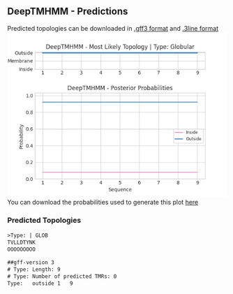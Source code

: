 ## DeepTMHMM - Predictions
Predicted topologies can be downloaded in [.gff3 format](TMRs.gff3) and [.3line format](predicted_topologies.3line)
![picture](plot.png)
You can download the probabilities used to generate this plot [here](Type:_probs.csv)
### Predicted Topologies
```
>Type: | GLOB
TVLLDTYNK
OOOOOOOOO

```


```
##gff-version 3
# Type: Length: 9
# Type: Number of predicted TMRs: 0
Type:	outside	1	9				

```
